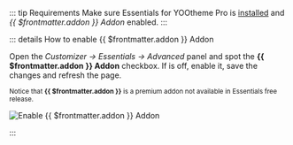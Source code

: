 ::: tip Requirements
Make sure Essentials for YOOtheme Pro is [installed](/essentials-for-yootheme-pro/installation) and _{{ $frontmatter.addon }} Addon_ enabled.
:::

::: details How to enable {{ $frontmatter.addon }} Addon

Open the _Customizer -> Essentials -> Advanced_ panel and spot the **{{ $frontmatter.addon }} Addon** checkbox. If is off, enable it, save the changes and refresh the page.

<small v-if="$frontmatter.addon !== 'Elements'">

Notice that **{{ $frontmatter.addon }}** is a premium addon not available in Essentials free release.

</small>

![Enable {{ $frontmatter.addon }} Addon](./assets/enable-addon.gif)

:::
